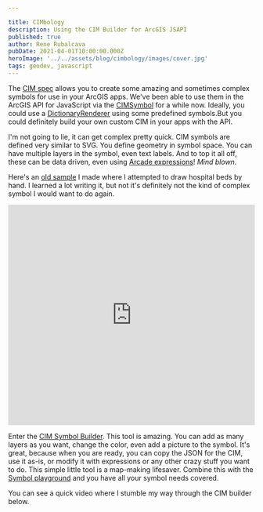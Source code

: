 ```yaml
---

title: CIMbology
description: Using the CIM Builder for ArcGIS JSAPI
published: true
author: Rene Rubalcava
pubDate: 2021-04-01T10:00:00.000Z
heroImage: '../../assets/blog/cimbology/images/cover.jpg'
tags: geodev, javascript
---
```


The [CIM spec](https://github.com/Esri/cim-spec) allows you to create some
amazing and sometimes complex symbols for use in your ArcGIS apps. We've been
able to use them in the ArcGIS API for JavaScript via the
[CIMSymbol](https://developers.arcgis.com/javascript/latest/api-reference/esri-symbols-CIMSymbol.html)
for a while now. Ideally, you could use a
[DictionaryRenderer](https://developers.arcgis.com/javascript/latest/api-reference/esri-renderers-DictionaryRenderer.html)
using some predefined symbols.But you could definitely build your own custom CIM
in your apps with the API.

I'm not going to lie, it can get complex pretty quick. CIM symbols are defined
very similar to SVG. You define geometry in symbol space. You can have multiple
layers in the symbol, even text labels. And to top it all off, these can be data
driven, even using
[Arcade expressions](https://developers.arcgis.com/javascript/latest/sample-code/cim-primitive-overrides/)!
_Mind blown._

Here's an [old sample](https://codepen.io/odoe/pen/vYNvvZB?editors=0010) I made
where I attempted to draw hospital beds by hand. I learned a lot writing it, but
not it's definitely not the kind of complex symbol I would want to do again.

<iframe height="450" style="width: 100%;" scrolling="no" title="Graphics - CIM" src="https://codepen.io/odoe/embed/preview/vYNvvZB?height=440&theme-id=39013&default-tab=js,result" frameborder="no" loading="lazy" allowtransparency="true" allowfullscreen="true">
  See the Pen <a href='https://codepen.io/odoe/pen/vYNvvZB'>Graphics - CIM</a> by Rene Rubalcava
  (<a href='https://codepen.io/odoe'>@odoe</a>) on <a href='https://codepen.io'>CodePen</a>.
</iframe>

Enter the
[CIM Symbol Builder](https://developers.arcgis.com/javascript/latest/cim-builder/).
This tool is amazing. You can add as many layers as you want, change the color,
even add a picture to the symbol. It's great, because when you are ready, you
can copy the JSON for the CIM, use it as-is, or modify it with expressions or
any other crazy stuff you want to do. This simple little tool is a map-making
lifesaver. Combine this with the
[Symbol playground](https://developers.arcgis.com/javascript/latest/sample-code/playground/)
and you have all your symbol needs covered.

You can see a quick video where I stumble my way through the CIM builder below.

<lite-youtube videoid="2cJCDPZ08Jc"></lite-youtube>

